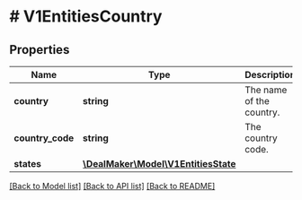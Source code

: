 # # V1EntitiesCountry

## Properties

Name | Type | Description | Notes
------------ | ------------- | ------------- | -------------
**country** | **string** | The name of the country. | [optional]
**country_code** | **string** | The country code. | [optional]
**states** | [**\DealMaker\Model\V1EntitiesState**](V1EntitiesState.md) |  | [optional]

[[Back to Model list]](../../README.md#models) [[Back to API list]](../../README.md#endpoints) [[Back to README]](../../README.md)
